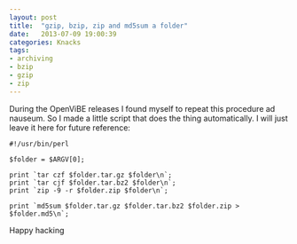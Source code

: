 ```yaml
---
layout: post
title:  "gzip, bzip, zip and md5sum a folder"
date:   2013-07-09 19:00:39
categories: Knacks
tags:
- archiving
- bzip
- gzip
- zip
---
```


During the OpenViBE releases I found myself to repeat this procedure ad
nauseum. So I made a little script that does the thing automatically. I will
just leave it here for future reference:

    #!/usr/bin/perl
    
    $folder = $ARGV[0];
    
    print `tar czf $folder.tar.gz $folder\n`;
    print `tar cjf $folder.tar.bz2 $folder\n`;
    print `zip -9 -r $folder.zip $folder\n`;
    
    print `md5sum $folder.tar.gz $folder.tar.bz2 $folder.zip > $folder.md5\n`;
    

Happy hacking
